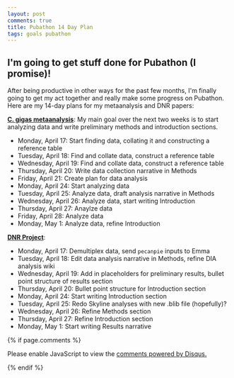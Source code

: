 ```yaml
---
layout: post
comments: true
title: Pubathon 14 Day Plan
tags: goals pubathon
---
```


## I'm going to get stuff done for Pubathon (I promise)!

After being productive in other ways for the past few months, I'm finally going to get my act together and really make some progress on Pubathon. Here are my 14-day plans for my metaanalysis and DNR papers:

**[C. gigas metaanalysis](https://github.com/RobertsLab/paper-gigas-metaanalysis)**: My main goal over the next two weeks is to start analyzing data and write preliminary methods and introduction sections.

- Monday, April 17: Start finding data, collating it and constructing a reference table
- Tuesday, April 18: Find and collate data, construct a reference table
- Wednesday, April 19: Find and collate data, construct a reference table
- Thursday, April 20: Write data collection narrative in Methods
- Friday, April 21: Create plan for data analysis
- Monday, April 24: Start analyzing data
- Tuesday, April 25: Analyze data, draft analysis narrative in Methods
- Wednesday, April 26: Analyze data, start writing Introduction
- Thursday, April 27: Anaylze data
- Friday, April 28: Analyze data
- Monday, May 1: Analyze data, refine Introduction

**[DNR Project](https://github.com/RobertsLab/Paper-DNR-Proteomics)**:

- Monday, April 17: Demultiplex data, send `pecanpie` inputs to Emma
- Tuesday, April 18: Edit data analysis narrative in Methods, refine DIA analysis wiki
- Wednesday, April 19: Add in placeholders for preliminary results, bullet point structure of results section
- Thursday, April 20: Bullet point structure for Introduction section
- Monday, April 24: Start writing Introduction section
- Tuesday, April 25: Redo Skyline analyses with new .blib file (hopefully)?
- Wednesday, April 26: Refine Methods section
- Thursday, April 27: Refine Introduction section
- Monday, May 1: Start writing Results narrative

{% if page.comments %}

<div id="disqus_thread"></div>
<script>

/**
*  RECOMMENDED CONFIGURATION VARIABLES: EDIT AND UNCOMMENT THE SECTION BELOW TO INSERT DYNAMIC VALUES FROM YOUR PLATFORM OR CMS.
*  LEARN WHY DEFINING THESE VARIABLES IS IMPORTANT: https://disqus.com/admin/universalcode/#configuration-variables*/
/*
var disqus_config = function () {
this.page.url = PAGE_URL;  // Replace PAGE_URL with your page's canonical URL variable
this.page.identifier = PAGE_IDENTIFIER; // Replace PAGE_IDENTIFIER with your page's unique identifier variable
};
*/
(function() { // DON'T EDIT BELOW THIS LINE
var d = document, s = d.createElement('script');
s.src = 'https://the-responsible-grad-student.disqus.com/embed.js';
s.setAttribute('data-timestamp', +new Date());
(d.head || d.body).appendChild(s);
})();
</script>
<noscript>Please enable JavaScript to view the <a href="https://disqus.com/?ref_noscript">comments powered by Disqus.</a></noscript>

{% endif %}

<script id="dsq-count-scr" src="//the-responsible-grad-student.disqus.com/count.js" async></script>
